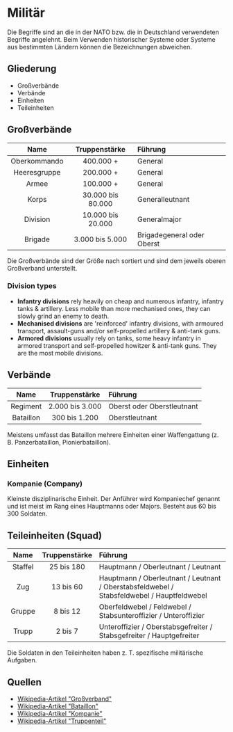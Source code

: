 # Militär

Die Begriffe sind an die in der NATO bzw. die in Deutschland verwendeten Begriffe angelehnt. Beim Verwenden historischer Systeme oder Systeme aus bestimmten Ländern können die Bezeichnungen abweichen.

## Gliederung

- Großverbände
- Verbände
- Einheiten
- Teileinheiten

## Großverbände

| Name | Truppenstärke | Führung |
| :-: | :-: | :-- |
| Oberkommando | 400.000 + | General |
| Heeresgruppe | 200.000 + | General |
| Armee | 100.000 + | General |
| Korps | 30.000 bis 80.000 | Generalleutnant |
| Division | 10.000 bis 20.000 | Generalmajor |
| Brigade | 3.000 bis 5.000 | Brigadegeneral oder Oberst |

Die Großverbände sind der Größe nach sortiert und sind dem jeweils oberen Großverband unterstellt.

### Division types

- **Infantry divisions** rely heavily on cheap and numerous infantry, infantry tanks & artillery. Less mobile than more mechanised ones, they can slowly grind an enemy to death.
- **Mechanised divisions** are 'reinforced' infantry divisions, with armoured transport, assault-guns and/or self-propelled artillery & anti-tank guns.
- **Armored divisions** usually rely on tanks, some heavy infantry in armored transport and self-propelled howitzer & anti-tank guns. They are the most mobile divisions.

## Verbände

| Name | Truppenstärke | Führung |
| :-: | :-: | :-- |
| Regiment | 2.000 bis 3.000 | Oberst oder Oberstleutnant |
| Bataillon | 300 bis 1.200 | Oberstleutnant |

Meistens umfasst das Bataillon mehrere Einheiten einer Waffengattung (z. B. Panzerbataillon, Pionierbataillon).

## Einheiten

### Kompanie (Company)

Kleinste disziplinarische Einheit. Der Anführer wird Kompaniechef genannt und ist meist im Rang eines Hauptmanns oder Majors. Besteht aus 60 bis 300 Soldaten.

## Teileinheiten (Squad)

| Name | Truppenstärke | Führung |
| :-: | :-: | :-- |
| Staffel | 25 bis 180 | Hauptmann / Oberleutnant / Leutnant |
| Zug | 13 bis 60 | Hauptmann / Oberleutnant / Leutnant / Oberstabsfeldwebel / Stabsfeldwebel / Hauptfeldwebel |
| Gruppe | 8 bis 12 | Oberfeldwebel / Feldwebel / Stabsunteroffizier / Unteroffizier |
| Trupp | 2 bis 7 | Unteroffizier / Oberstabsgefreiter / Stabsgefreiter / Hauptgefreiter |

Die Soldaten in den Teileinheiten haben z. T. spezifische militärische Aufgaben.

## Quellen

- [Wikipedia-Artikel "Großverband"](https://de.wikipedia.org/wiki/Gro%C3%9Fverband)
- [Wikipedia-Artikel "Bataillon"](https://de.wikipedia.org/wiki/Bataillon)
- [Wikipedia-Artikel "Kompanie"](https://de.wikipedia.org/wiki/Kompanie_(Milit%C3%A4r))
- [Wikipedia-Artikel "Truppenteil"](https://de.wikipedia.org/wiki/Truppenteil)
